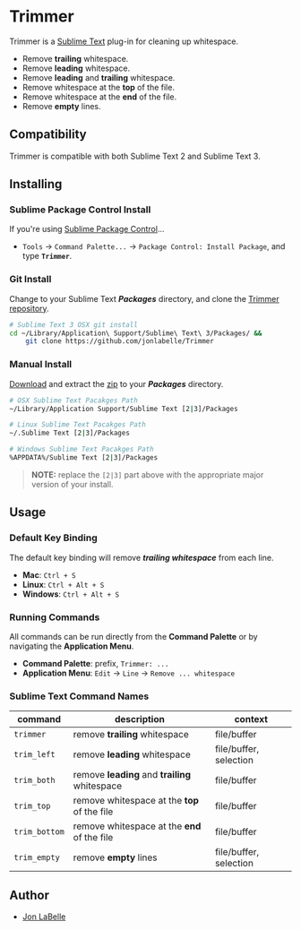 Trimmer
=======

Trimmer is a [Sublime Text](http://www.sublimetext.com) plug-in for cleaning up whitespace.

- Remove **trailing** whitespace.
- Remove **leading** whitespace.
- Remove **leading** and **trailing** whitespace.
- Remove whitespace at the **top** of the file.
- Remove whitespace at the **end** of the file.
- Remove **empty** lines.


Compatibility
-------------

Trimmer is compatible with both Sublime Text 2 and Sublime Text 3.


Installing
----------

### Sublime Package Control Install

If you're using [Sublime Package Control](http://wbond.net/sublime_packages/package_control)...

- `Tools` -> `Command Palette...` -> `Package Control: Install Package`, and type **`Trimmer`**.

### Git Install

Change to your Sublime Text ***Packages*** directory, and clone the [Trimmer repository](https://github.com/jonlabelle/Trimmer).

```sh
# Sublime Text 3 OSX git install
cd ~/Library/Application\ Support/Sublime\ Text\ 3/Packages/ &&
    git clone https://github.com/jonlabelle/Trimmer
```

### Manual Install

[Download](https://github.com/jonlabelle/Trimmer/zipball/master) and extract the [zip](https://github.com/jonlabelle/Trimmer/zipball/master) to your ***Packages*** directory.

```sh
# OSX Sublime Text Pacakges Path
~/Library/Application Support/Sublime Text [2|3]/Packages

# Linux Sublime Text Pacakges Path
~/.Sublime Text [2|3]/Packages

# Windows Sublime Text Pacakges Path
%APPDATA%/Sublime Text [2|3]/Packages
```

> **NOTE:** replace the `[2|3]` part above with the appropriate major version of your install.


Usage
-----

### Default Key Binding

The default key binding will remove ***trailing whitespace*** from each line.

- **Mac**: `Ctrl + S`
- **Linux**: `Ctrl + Alt + S`
- **Windows**: `Ctrl + Alt + S`

### Running Commands

All commands can be run directly from the **Command Palette** or by navigating the **Application Menu**.

- **Command Palette**: prefix, `Trimmer: ...`
- **Application Menu**: `Edit` -> `Line` -> `Remove ... whitespace`

### Sublime Text Command Names

|    command    |                  description                   |        context         |
| ------------- | ---------------------------------------------- | ---------------------- |
| `trimmer`     | remove **trailing** whitespace                 | file/buffer            |
| `trim_left`   | remove **leading** whitespace                  | file/buffer, selection |
| `trim_both`   | remove **leading** and **trailing** whitespace | file/buffer            |
| `trim_top`    | remove whitespace at the **top** of the file   | file/buffer            |
| `trim_bottom` | remove whitespace at the **end** of the file   | file/buffer            |
| `trim_empty`  | remove **empty** lines                         | file/buffer, selection |


Author
------

- [Jon LaBelle](http://jonlabelle.com/)
